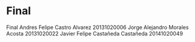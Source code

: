 # Final
Final  Andres Felipe Castro Alvarez 20131020006 Jorge Alejandro Morales Acosta 20131020022 Javier Felipe Castañeda Castañeda 20141020049
